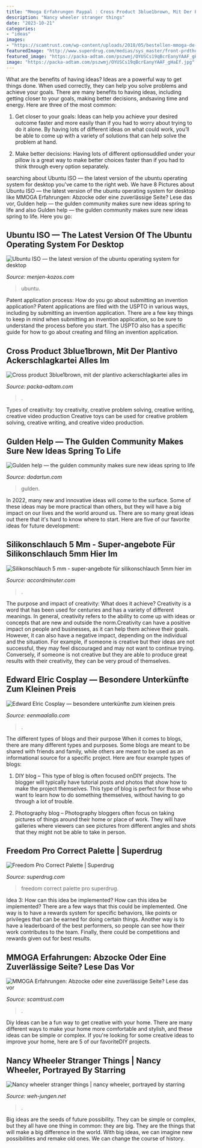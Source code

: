 ```yaml
---
title: "Mmoga Erfahrungen Paypal : Cross Product 3blue1brown, Mit Der Plantivo Ackerschlagkartei Alles Im"
description: "Nancy wheeler stranger things"
date: "2023-10-21"
categories:
- "ideas"
images:
- "https://scamtrust.com/wp-content/uploads/2018/05/bestellen-mmoga-de-sichere-zahlungsmoglichkeiten-betrug-zuverlassig.jpg"
featuredImage: "http://www.superdrug.com/medias/sys_master/front-prdthumb/front-prdthumb/8963307798558/FREEDOM-PRO-CORRECT-PALETTE-566602.jpg"
featured_image: "https://packa-adtam.com/pszwmj/OYUSCs19qBcrEanyYAAF_gHaEf.jpg"
image: "https://packa-adtam.com/pszwmj/OYUSCs19qBcrEanyYAAF_gHaEf.jpg"
---
```



What are the benefits of having ideas?
Ideas are a powerful way to get things done. When used correctly, they can help you solve problems and achieve your goals. There are many benefits to having ideas, including getting closer to your goals, making better decisions, andsaving time and energy. Here are three of the most common: 
1. Get closer to your goals: Ideas can help you achieve your desired outcome faster and more easily than if you had to worry about trying to do it alone. By having lots of different ideas on what could work, you’ll be able to come up with a variety of solutions that can help solve the problem at hand.

2. Make better decisions: Having lots of different optionsuddled under your pillow is a great way to make better choices faster than if you had to think through every option separately.

	

		
searching about Ubuntu ISO — the latest version of the ubuntu operating system for desktop you've came to the right web. We have 8 Pictures about Ubuntu ISO — the latest version of the ubuntu operating system for desktop like MMOGA Erfahrungen: Abzocke oder eine zuverlässige Seite? Lese das vor, Gulden help — the gulden community makes sure new ideas spring to life and also Gulden help — the gulden community makes sure new ideas spring to life. Here you go:
		
    
## Ubuntu ISO — The Latest Version Of The Ubuntu Operating System For Desktop

<img loading=lazy src="https://menjen-kozos.com/oqg/Ur9fi-Ja_u_1AtuJip3hEQHaFh.jpg" onerror="this.onerror=null;this.src='https://tse2.mm.bing.net/th?id=OIP.10s1HQrjD0NfYoSLRsLaUQAAAA&amp;pid=15.1';" alt="Ubuntu ISO — the latest version of the ubuntu operating system for desktop">

_Source: menjen-kozos.com_

>ubuntu. 

	

Patent application process: How do you go about submitting an invention application?
Patent applications are filed with the USPTO in various ways, including by submitting an invention application. There are a few key things to keep in mind when submitting an invention application, so be sure to understand the process before you start. The USPTO also has a specific guide for how to go about creating and filing an invention application.

    
## Cross Product 3blue1brown, Mit Der Plantivo Ackerschlagkartei Alles Im

<img loading=lazy src="https://packa-adtam.com/pszwmj/OYUSCs19qBcrEanyYAAF_gHaEf.jpg" onerror="this.onerror=null;this.src='https://tse3.mm.bing.net/th?id=OIP.A6piH37oaIhyY1m2otzwGgAAAA&amp;pid=15.1';" alt="Cross product 3blue1brown, mit der plantivo ackerschlagkartei alles im">

_Source: packa-adtam.com_

>. 

	

Types of creativity: toy creativity, creative problem solving, creative writing, creative video production
Creative toys can be used for creative problem solving, creative writing, and creative video production.

    
## Gulden Help — The Gulden Community Makes Sure New Ideas Spring To Life

<img loading=lazy src="https://dodartun.com/dyukod/lzw-xA5m_FcSSoEPigzgpAHaFj.jpg" onerror="this.onerror=null;this.src='https://tse4.mm.bing.net/th?id=OIP.93hiuBTYstJlMhnODup_XgAAAA&amp;pid=15.1';" alt="Gulden help — the gulden community makes sure new ideas spring to life">

_Source: dodartun.com_

>gulden. 

	

In 2022, many new and innovative ideas will come to the surface. Some of these ideas may be more practical than others, but they will have a big impact on our lives and the world around us. There are so many great ideas out there that it's hard to know where to start. Here are five of our favorite ideas for future development:

    
## Silikonschlauch 5 Mm - Super-angebote Für Silikonschlauch 5mm Hier Im

<img loading=lazy src="https://accordminuter.com/reot/RbwkFFPbZsdLTgfkRMkXigHaFp.jpg" onerror="this.onerror=null;this.src='https://tse4.mm.bing.net/th?id=OIP.jqk7ZKZCkZzDMLXqqf4w3gAAAA&amp;pid=15.1';" alt="Silikonschlauch 5 mm - super-angebote für silikonschlauch 5mm hier im">

_Source: accordminuter.com_

>. 

	

The purpose and impact of creativity: What does it achieve?
Creativity is a word that has been used for centuries and has a variety of different meanings. In general, creativity refers to the ability to come up with ideas or concepts that are new and outside the norm.Creativity can have a positive impact on people and businesses, as it can help them achieve their goals. However, it can also have a negative impact, depending on the individual and the situation. For example, if someone is creative but their ideas are not successful, they may feel discouraged and may not want to continue trying. Conversely, if someone is not creative but they are able to produce great results with their creativity, they can be very proud of themselves.

    
## Edward Elric Cosplay — Besondere Unterkünfte Zum Kleinen Preis

<img loading=lazy src="https://eenmaalallo.com/zeovbr/8Rz_kMWJq51gmvGCdIbg5QHaKE.jpg" onerror="this.onerror=null;this.src='https://tse4.mm.bing.net/th?id=OIP.Qvs_Fi3uX8P_MdiiIpEAiAAAAA&amp;pid=15.1';" alt="Edward Elric Cosplay — besondere unterkünfte zum kleinen preis">

_Source: eenmaalallo.com_

>. 

	

The different types of blogs and their purpose
When it comes to blogs, there are many different types and purposes. Some blogs are meant to be shared with friends and family, while others are meant to be used as an informational source for a specific project. Here are four example types of blogs: 
1. DIY blog – This type of blog is often focused onDIY projects. The blogger will typically have tutorial posts and photos that show how to make the project themselves. This type of blog is perfect for those who want to learn how to do something themselves, without having to go through a lot of trouble. 

2. Photography blog – Photography bloggers often focus on taking pictures of things around their home or place of work. They will have galleries where viewers can see pictures from different angles and shots that they might not be able to take in person.

    
## Freedom Pro Correct Palette | Superdrug

<img loading=lazy src="http://www.superdrug.com/medias/sys_master/front-prdthumb/front-prdthumb/8963307798558/FREEDOM-PRO-CORRECT-PALETTE-566602.jpg" onerror="this.onerror=null;this.src='https://tse4.mm.bing.net/th?id=OIP.aeo3gSq6gPXTKwoD-AAJOQAAAA&amp;pid=15.1';" alt="Freedom Pro Correct Palette | Superdrug">

_Source: superdrug.com_

>freedom correct palette pro superdrug. 

	

Idea 3: How can this idea be implemented?
How can this idea be implemented? 
There are a few ways that this could be implemented. One way is to have a rewards system for specific behaviors, like points or privileges that can be earned for doing certain things. Another way is to have a leaderboard of the best performers, so people can see how their work contributes to the team. Finally, there could be competitions and rewards given out for best results.

    
## MMOGA Erfahrungen: Abzocke Oder Eine Zuverlässige Seite? Lese Das Vor

<img loading=lazy src="https://scamtrust.com/wp-content/uploads/2018/05/bestellen-mmoga-de-sichere-zahlungsmoglichkeiten-betrug-zuverlassig.jpg" onerror="this.onerror=null;this.src='https://tse3.mm.bing.net/th?id=OIP.LHDEdfkXoIr76E3JvUuGXgAAAA&amp;pid=15.1';" alt="MMOGA Erfahrungen: Abzocke oder eine zuverlässige Seite? Lese das vor">

_Source: scamtrust.com_

>. 

	

Diy Ideas can be a fun way to get creative with your home. There are many different ways to make your home more comfortable and stylish, and these ideas can be simple or complex. If you're looking for some creative ideas to improve your home, here are 5 of our favoriteDIY projects.

    
## Nancy Wheeler Stranger Things | Nancy Wheeler, Portrayed By Starring

<img loading=lazy src="https://weh-jungen.net/bysv/EQ-bn2cauj8HH8qLWCsWkAHaJx.jpg" onerror="this.onerror=null;this.src='https://tse3.mm.bing.net/th?id=OIP.CXKqjqSqix74u-66JjZyJAAAAA&amp;pid=15.1';" alt="Nancy wheeler stranger things | nancy wheeler, portrayed by starring">

_Source: weh-jungen.net_

>. 

	

Big ideas are the seeds of future possibility. They can be simple or complex, but they all have one thing in common: they are big. They are the things that will make a big difference in the world. With big ideas, we can imagine new possibilities and remake old ones. We can change the course of history.

